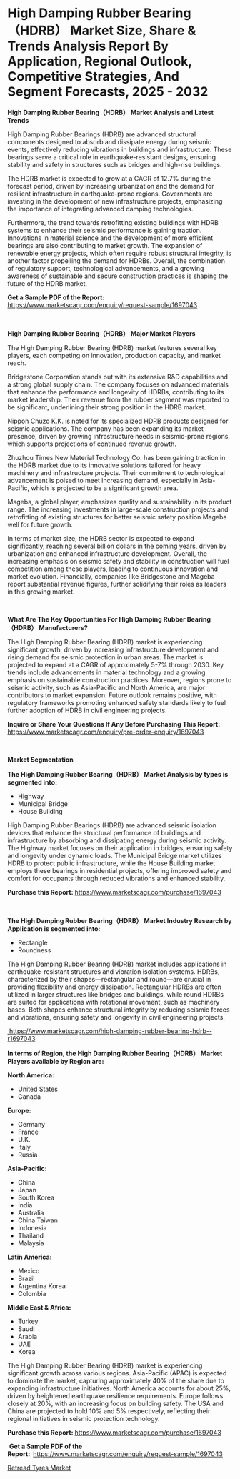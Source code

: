<p><h1>High Damping Rubber Bearing（HDRB） Market Size, Share & Trends Analysis Report By Application, Regional Outlook, Competitive Strategies, And Segment Forecasts, 2025 - 2032</h1></p><p><strong>High Damping Rubber Bearing（HDRB） Market Analysis and Latest Trends</strong></p>
<p><p>High Damping Rubber Bearings (HDRB) are advanced structural components designed to absorb and dissipate energy during seismic events, effectively reducing vibrations in buildings and infrastructure. These bearings serve a critical role in earthquake-resistant designs, ensuring stability and safety in structures such as bridges and high-rise buildings.</p><p>The HDRB market is expected to grow at a CAGR of 12.7% during the forecast period, driven by increasing urbanization and the demand for resilient infrastructure in earthquake-prone regions. Governments are investing in the development of new infrastructure projects, emphasizing the importance of integrating advanced damping technologies. </p><p>Furthermore, the trend towards retrofitting existing buildings with HDRB systems to enhance their seismic performance is gaining traction. Innovations in material science and the development of more efficient bearings are also contributing to market growth. The expansion of renewable energy projects, which often require robust structural integrity, is another factor propelling the demand for HDRBs. Overall, the combination of regulatory support, technological advancements, and a growing awareness of sustainable and secure construction practices is shaping the future of the HDRB market.</p></p>
<p><strong>Get a Sample PDF of the Report:&nbsp;</strong> <a href="https://www.marketscagr.com/enquiry/request-sample/1697043?utm_campaign=3541&utm_medium=2&utm_source=Github&utm_content=ia&utm_term=27032025&utm_id=high-damping-rubber-bearinghdrb">https://www.marketscagr.com/enquiry/request-sample/1697043</a></p>
<p>&nbsp;</p>
<p><strong>High Damping Rubber Bearing（HDRB） Major Market Players</strong></p>
<p><p>The High Damping Rubber Bearing (HDRB) market features several key players, each competing on innovation, production capacity, and market reach. </p><p>Bridgestone Corporation stands out with its extensive R&D capabilities and a strong global supply chain. The company focuses on advanced materials that enhance the performance and longevity of HDRBs, contributing to its market leadership. Their revenue from the rubber segment was reported to be significant, underlining their strong position in the HDRB market.</p><p>Nippon Chuzo K.K. is noted for its specialized HDRB products designed for seismic applications. The company has been expanding its market presence, driven by growing infrastructure needs in seismic-prone regions, which supports projections of continued revenue growth.</p><p>Zhuzhou Times New Material Technology Co. has been gaining traction in the HDRB market due to its innovative solutions tailored for heavy machinery and infrastructure projects. Their commitment to technological advancement is poised to meet increasing demand, especially in Asia-Pacific, which is projected to be a significant growth area.</p><p>Mageba, a global player, emphasizes quality and sustainability in its product range. The increasing investments in large-scale construction projects and retrofitting of existing structures for better seismic safety position Mageba well for future growth.</p><p>In terms of market size, the HDRB sector is expected to expand significantly, reaching several billion dollars in the coming years, driven by urbanization and enhanced infrastructure development. Overall, the increasing emphasis on seismic safety and stability in construction will fuel competition among these players, leading to continuous innovation and market evolution. Financially, companies like Bridgestone and Mageba report substantial revenue figures, further solidifying their roles as leaders in this growing market.</p></p>
<p>&nbsp;</p>
<p><strong>What Are The Key Opportunities For High Damping Rubber Bearing（HDRB） Manufacturers?</strong></p>
<p><p>The High Damping Rubber Bearing (HDRB) market is experiencing significant growth, driven by increasing infrastructure development and rising demand for seismic protection in urban areas. The market is projected to expand at a CAGR of approximately 5-7% through 2030. Key trends include advancements in material technology and a growing emphasis on sustainable construction practices. Moreover, regions prone to seismic activity, such as Asia-Pacific and North America, are major contributors to market expansion. Future outlook remains positive, with regulatory frameworks promoting enhanced safety standards likely to fuel further adoption of HDRB in civil engineering projects.</p></p>
<p><strong>Inquire or Share Your Questions If Any Before Purchasing This Report:</strong> <a href="https://www.marketscagr.com/enquiry/pre-order-enquiry/1697043?utm_campaign=3541&utm_medium=2&utm_source=Github&utm_content=ia&utm_term=27032025&utm_id=high-damping-rubber-bearinghdrb">https://www.marketscagr.com/enquiry/pre-order-enquiry/1697043</a></p>
<p>&nbsp;</p>
<p><strong>Market Segmentation</strong></p>
<p><strong>The High Damping Rubber Bearing（HDRB） Market Analysis by types is segmented into:</strong></p>
<p><ul><li>Highway</li><li>Municipal Bridge</li><li>House Building</li></ul></p>
<p><p>High Damping Rubber Bearings (HDRB) are advanced seismic isolation devices that enhance the structural performance of buildings and infrastructure by absorbing and dissipating energy during seismic activity. The Highway market focuses on their application in bridges, ensuring safety and longevity under dynamic loads. The Municipal Bridge market utilizes HDRB to protect public infrastructure, while the House Building market employs these bearings in residential projects, offering improved safety and comfort for occupants through reduced vibrations and enhanced stability.</p></p>
<p><strong>Purchase this Report:&nbsp;</strong><a href="https://www.marketscagr.com/purchase/1697043?utm_campaign=3541&utm_medium=2&utm_source=Github&utm_content=ia&utm_term=27032025&utm_id=high-damping-rubber-bearinghdrb">https://www.marketscagr.com/purchase/1697043</a></p>
<p>&nbsp;</p>
<p><strong>The High Damping Rubber Bearing（HDRB） Market Industry Research by Application is segmented into:</strong></p>
<p><ul><li>Rectangle</li><li>Roundness</li></ul></p>
<p><p>The High Damping Rubber Bearing (HDRB) market includes applications in earthquake-resistant structures and vibration isolation systems. HDRBs, characterized by their shapes—rectangular and round—are crucial in providing flexibility and energy dissipation. Rectangular HDRBs are often utilized in larger structures like bridges and buildings, while round HDRBs are suited for applications with rotational movement, such as machinery bases. Both shapes enhance structural integrity by reducing seismic forces and vibrations, ensuring safety and longevity in civil engineering projects.</p></p>
<p><a href="https://www.marketscagr.com/high-damping-rubber-bearing-hdrb--r1697043?utm_campaign=3541&utm_medium=2&utm_source=Github&utm_content=ia&utm_term=27032025&utm_id=high-damping-rubber-bearinghdrb">&nbsp;https://www.marketscagr.com/high-damping-rubber-bearing-hdrb--r1697043</a></p>
<p><strong>In terms of Region, the High Damping Rubber Bearing（HDRB） Market Players available by Region are:</strong></p>
<p>
    <p> <strong> North America: </strong>
        <ul>
            <li>United States</li>
            <li>Canada</li>
        </ul>
        </p> 
    <p> <strong> Europe: </strong>
        <ul>
            <li>Germany</li>
            <li>France</li>
            <li>U.K.</li>
            <li>Italy</li>
            <li>Russia</li>
        </ul>
        </p> 
    <p> <strong> Asia-Pacific: </strong>
        <ul>
            <li>China</li>
            <li>Japan</li>
            <li>South Korea</li>
            <li>India</li>
            <li>Australia</li>
            <li>China Taiwan</li>
            <li>Indonesia</li>
            <li>Thailand</li>
            <li>Malaysia</li>
        </ul>
        </p> 
    <p> <strong> Latin America: </strong>
        <ul>
            <li>Mexico</li>
            <li>Brazil</li>
            <li>Argentina Korea</li>
            <li>Colombia</li>
        </ul>
        </p> 
    <p> <strong> Middle East & Africa: </strong>
        <ul>
            <li>Turkey</li>
            <li>Saudi</li>
            <li>Arabia</li>
            <li>UAE</li>
            <li>Korea</li>
        </ul>
    </p>
    </p>
<p><p>The High Damping Rubber Bearing (HDRB) market is experiencing significant growth across various regions. Asia-Pacific (APAC) is expected to dominate the market, capturing approximately 40% of the share due to expanding infrastructure initiatives. North America accounts for about 25%, driven by heightened earthquake resilience requirements. Europe follows closely at 20%, with an increasing focus on building safety. The USA and China are projected to hold 10% and 5% respectively, reflecting their regional initiatives in seismic protection technology.</p></p>
<p><strong>Purchase this Report: </strong><a href="https://www.marketscagr.com/purchase/1697043?utm_campaign=3541&utm_medium=2&utm_source=Github&utm_content=ia&utm_term=27032025&utm_id=high-damping-rubber-bearinghdrb">https://www.marketscagr.com/purchase/1697043</a></p>
<p>&nbsp;<strong>Get a Sample PDF of the Report:&nbsp;&nbsp;</strong><a href="https://www.marketscagr.com/enquiry/request-sample/1697043?utm_campaign=3541&utm_medium=2&utm_source=Github&utm_content=ia&utm_term=27032025&utm_id=high-damping-rubber-bearinghdrb">https://www.marketscagr.com/enquiry/request-sample/1697043</a></p>
<p><strong></strong></p>
<p><p><a href="https://github.com/lugnabirue/Market-Research-Report-List-1/blob/main/retread-tyres-market.md?utm_campaign=3541&utm_medium=2&utm_source=Github&utm_content=ia&utm_term=27032025&utm_id=high-damping-rubber-bearinghdrb">Retread Tyres Market</a></p></p>
